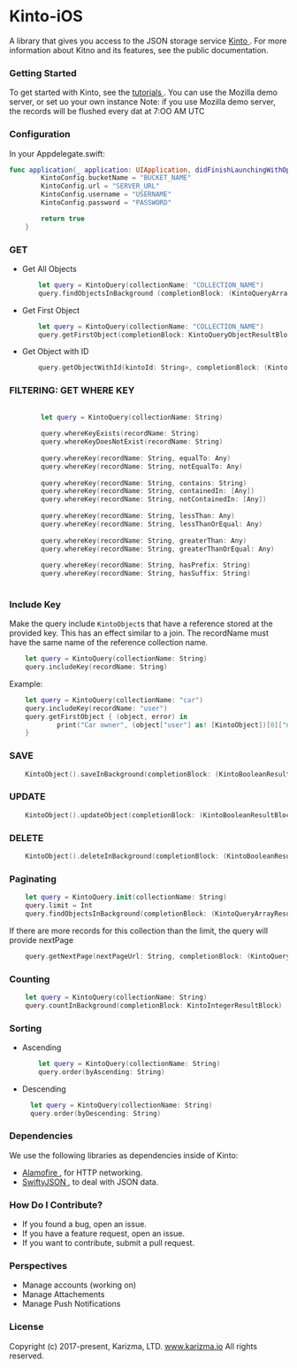 # Kinto-iOS
A library that gives you access to the JSON storage service <a href="http://kinto.readthedocs.io/en/stable/"> Kinto </a>. For more information about Kitno and its features, see the public documentation.
### Getting Started
To get started with Kinto, see the <a href="http://kinto.readthedocs.io/en/stable/tutorials/index.html#tutorials"> tutorials </a>. You can use the Mozilla demo server, or set uo your own instance
Note: if you use Mozilla demo server, the records will be flushed every dat at 7:OO AM UTC

### Configuration

In your Appdelegate.swift:

```Swift
func application(_ application: UIApplication, didFinishLaunchingWithOptions launchOptions: [UIApplicationLaunchOptionsKey: Any]?) -> Bool {
        KintoConfig.bucketName = "BUCKET_NAME"
        KintoConfig.url = "SERVER_URL"
        KintoConfig.username = "USERNAME"
        KintoConfig.password = "PASSWORD"

        return true
    }
```

### GET
<ul>
  
  
  <li> Get All Objects </li>
  
```Swift
    let query = KintoQuery(collectionName: "COLLECTION_NAME")
    query.findObjectsInBackground (completionBlock: (KintoQueryArrayResultBlock))
```

  <li> Get First Object </li>
  
```Swift
    let query = KintoQuery(collectionName: "COLLECTION_NAME")
    query.getFirstObject(completionBlock: KintoQueryObjectResultBlock)
```


<li> Get Object with ID </li>

```Swift
    query.getObjectWithId(kintoId: String>, completionBlock: (KintoQueryObjectResultBlock))
```

</ul>

### FILTERING: GET WHERE KEY

```Swift
    
        let query = KintoQuery(collectionName: String)
        
        query.whereKeyExists(recordName: String)
        query.whereKeyDoesNotExist(recordName: String)
        
        query.whereKey(recordName: String, equalTo: Any)
        query.whereKey(recordName: String, notEqualTo: Any)
        
        query.whereKey(recordName: String, contains: String)
        query.whereKey(recordName: String, containedIn: [Any])
        query.whereKey(recordName: String, notContainedIn: [Any])
        
        query.whereKey(recordName: String, lessThan: Any)
        query.whereKey(recordName: String, lessThanOrEqual: Any)
        
        query.whereKey(recordName: String, greaterThan: Any)
        query.whereKey(recordName: String, greaterThanOrEqual: Any)
        
        query.whereKey(recordName: String, hasPrefix: String)
        query.whereKey(recordName: String, hasSuffix: String)
    
```

### Include Key
 Make the query include `KintoObject`s that have a reference stored at the provided key. This has an effect similar to a join. The recordName must have the same name of the reference collection name.

```Swift
    let query = KintoQuery(collectionName: String)
    query.includeKey(recordName: String)
```

Example: 

```Swift
    let query = KintoQuery(collectionName: "car")
    query.includeKey(recordName: "user")
    query.getFirstObject { (object, error) in
            print("Car owner", (object["user"] as! [KintoObject])[0]["name"] as! String)
    }
```

### SAVE

```Swift
    KintoObject().saveInBackground(completionBlock: (KintoBooleanResultBlock))
```

### UPDATE

```Swift
    KintoObject().updateObject(completionBlock: (KintoBooleanResultBlock))
```

### DELETE

```Swift
    KintoObject().deleteInBackground(completionBlock: (KintoBooleanResultBlock))
```

### Paginating

```Swift
    let query = KintoQuery.init(collectionName: String)
    query.limit = Int
    query.findObjectsInBackground(completionBlock: (KintoQueryArrayResultBlock))
```
If there are more records for this collection than the limit, the query will provide nextPage

```Swift
    query.getNextPage(nextPageUrl: String, completionBlock: (KintoQueryArrayResultBlock))
```
### Counting

```Swift
    let query = KintoQuery(collectionName: String)
    query.countInBackground(completionBlock: KintoIntegerResultBlock)
```
### Sorting
<ul>
  <li> Ascending </li>
  
```Swift
    let query = KintoQuery(collectionName: String)
    query.order(byAscending: String)
```
  
  <li> Descending </li>
  
  ```Swift
    let query = KintoQuery(collectionName: String)
    query.order(byDescending: String)
```
  
</ul>
     
### Dependencies
We use the following libraries as dependencies inside of Kinto:
<ul>
  <li> <a href = "https://github.com/Alamofire/Alamofire"> Alamofire </a>, for HTTP networking. </li>
  <li> <a href= "https://github.com/SwiftyJSON/SwiftyJSON"> SwiftyJSON </a>, to deal with JSON data. </li>
</ul>

### How Do I Contribute?
<ul>
  <li>If you found a bug, open an issue.</li>
  <li>If you have a feature request, open an issue.</li>
  <li>If you want to contribute, submit a pull request.</li>
</ul>

### Perspectives
<ul>
  <li> Manage accounts (working on)</li>
  <li> Manage Attachements</li>
  <li> Manage Push Notifications</li>
</ul>

### License
  Copyright (c) 2017-present, Karizma, LTD.
  www.karizma.io
All rights reserved.
